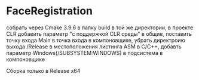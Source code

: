 # FaceRegistration
собрать через Cmake 3.9.6 в папку build в той же директории, в проекте CLR добавить параметр "с поддержкой CLR среды" в общие, поставить точку входа Main в точка входа в компоновщике, убрать директроию выхода /Release в местоположения листинга ASM в C/C++, добавть параметр Windows(/SUBSYSTEM:WINDOWS) в подсистема в компоновщике

Сборка только в Release x64
